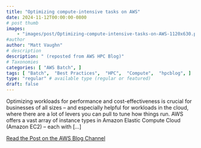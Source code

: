 ```yaml
---
title: "Optimizing compute-intensive tasks on AWS"
date: 2024-11-12T00:00:00-0800
# post thumb
images:
    - "images/post/Optimizing-compute-intensive-tasks-on-AWS-1120x630.png"
#author
author: "Matt Vaughn"
# description
description: " (reposted from AWS HPC Blog)"
# Taxonomies
categories: [ "AWS Batch", ]
tags: [ "Batch",  "Best Practices",  "HPC",  "Compute",  "hpcblog", ]
type: "regular" # available type (regular or featured)
draft: false
---
```


Optimizing workloads for performance and cost-effectiveness is crucial for businesses of all sizes – and especially helpful for workloads in the cloud, where there are a lot of levers you can pull to tune how things run. AWS offers a vast array of instance types in Amazon Elastic Compute Cloud (Amazon EC2) – each with […]

<a href="https://aws.amazon.com/blogs/hpc/optimizing-compute-intensive-tasks-on-aws/" class="btn btn-primary btn-lg active" role="button" aria-pressed="true" style="margin-top: 8px;">Read the Post on the AWS Blog Channel</a>